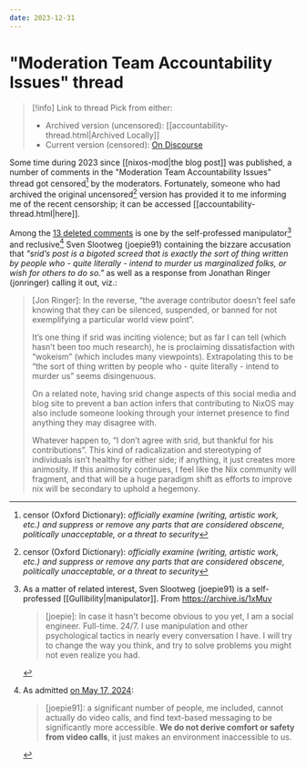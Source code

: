 ```yaml
---
date: 2023-12-31
---
```


# "Moderation Team Accountability Issues" thread

>[!info] Link to thread
> Pick from either:
> 
> - Archived version (uncensored): [[accountability-thread.html|Archived Locally]]
> - Current version (censored): [On Discourse](https://discourse.nixos.org/t/moderation-team-accountability-issues/35482)

Some time during 2023 since [[nixos-mod|the blog post]] was published, a number of comments in the "Moderation Team Accountability Issues" thread got censored[^censor] by the moderators. Fortunately, someone who had archived the original uncensored[^censor] version has provided it to me informing me of the recent censorship; it can be accessed [[accountability-thread.html|here]].

Among the [13 deleted comments](https://gist.github.com/srid/58e5bcbe66f16b099411683cce1060d4) is one by the self-professed manipulator[^joemanip] and reclusive[^joeloner] Sven Slootweg (joepie91) containing the bizzare accusation that *"srid’s post is a bigoted screed that is exactly the sort of thing written by people who - quite literally - intend to murder us marginalized folks, or wish for others to do so."* as well as a response from Jonathan Ringer (jonringer) calling it out, viz.:

> [Jon Ringer]: In the reverse, “the average contributor doesn’t feel safe knowing that they can be silenced, suspended, or banned for not exemplifying a particular world view point”.
> 
> It’s one thing if srid was inciting violence; but as far I can tell (which hasn’t been too much research), he is proclaiming dissatisfaction with “wokeism” (which includes many viewpoints). Extrapolating this to be “the sort of thing written by people who - quite literally - intend to murder us” seems disingenuous.
> 
> On a related note, having srid change aspects of this social media and blog site to prevent a ban action infers that contributing to NixOS may also include someone looking through your internet presence to find anything they may disagree with.
> 
> Whatever happen to, “I don’t agree with srid, but thankful for his contributions”. This kind of radicalization and stereotyping of individuals isn’t healthy for either side; if anything, it just creates more animosity. If this animosity continues, I feel like the Nix community will fragment, and that will be a huge paradigm shift as efforts to improve nix will be secondary to uphold a hegemony.

[^censor]: censor (Oxford Dictionary): *officially examine (writing, artistic work, etc.) and suppress or remove any parts that are considered obscene, politically unacceptable, or a threat to security*

[^joemanip]: As a matter of related interest, Sven Slootweg (joepie91) is a self-professed [[Gullibility|manipulator]]. From https://archive.is/1xMuv
    > \[joepie\]: In case it hasn't become obvious to you yet, I am a social engineer. Full-time. 24/7. I use manipulation and other psychological tactics in nearly every conversation I have. I will try to change the way you think, and try to solve problems you might not even realize you had. 

[^joeloner]: As admitted [on May 17, 2024](https://discourse.nixos.org/t/lix-an-independent-variant-of-the-nix-package-manager/44975/28):
    > \[joepie91\]: a significant number of people, me included, cannot actually do video calls, and find text-based messaging to be significantly more accessible. **We do not derive comfort or safety from video calls**, it just makes an environment inaccessible to us.
